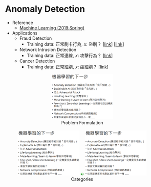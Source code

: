 # Anomaly Detection

- Reference
  - [Machine Learning (2019,Spring)](http://speech.ee.ntu.edu.tw/~tlkagk/courses_ML19.html)
- Applications
  - Fraud Detection
    - Training data: 正常刷卡行為, 𝑥: 盜刷？ \[[link](https://www.kaggle.com/ntnu-testimon/paysim1/home)\] \[[link](https://www.kaggle.com/mlg-ulb/creditcardfraud/home)\]
  - Network Intrusion Detection
    - Training data: 正常連線, 𝑥: 攻擊行為？ \[[link](http://kdd.ics.uci.edu/databases/kddcup99/kddcup99.html)\]
  - Cancer Detection
    - Training data: 正常細胞, 𝑥: 癌細胞？ \[[link](https://www.kaggle.com/uciml/breast-cancer-wisconsin-data/home)\]
  
<div align=center>
  <img src="https://github.com/YunlianMoon/AILibrary/blob/master/images/next.png" width="40%" /><br/>
  Problem Formulation
</div>

<br/>
    
<div align=center>
  <img src="https://github.com/YunlianMoon/AILibrary/blob/master/images/next.png" width="40%" />
  <img src="https://github.com/YunlianMoon/AILibrary/blob/master/DeepLearning/Attention/images/arrow.jpg" width="2%" />
  <img src="https://github.com/YunlianMoon/AILibrary/blob/master/images/next.png" width="40%" /><br/>
  Categories
</div>





